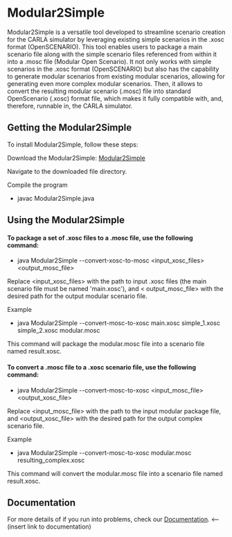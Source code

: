 Modular2Simple
========================
Modular2Simple is a versatile tool developed to streamline scenario creation for the CARLA simulator by leveraging
existing simple scenarios in the .xosc format (OpenSCENARIO). This tool enables users to package a main scenario file
along with the simple scenario files referenced from within it into a .mosc file (Modular Open Scenario). It not only
works with simple scenarios in the .xosc format (OpenSCENARIO) but also has the capability to generate modular scenarios
from existing modular scenarios, allowing for generating even more complex modular scenarios. Then, it allows to convert
the resulting modular scenario (.mosc) file into standard OpenScenario (.xosc) format file, which makes it fully
compatible with, and, therefore, runnable in, the CARLA simulator.

Getting the Modular2Simple
---------------------------
To install Modular2Simple, follow these steps:

Download the Modular2Simple: [Modular2Simple](https://github.com/NikolaiKhriapov/modular2simple/blob/main/src/Modular2Simple.java)

Navigate to the downloaded file directory.

Compile the program
* javac Modular2Simple.java

Using the Modular2Simple
---------------------------

#### To package a set of .xosc files to a .mosc file, use the following command:

* java Modular2Simple --convert-xosc-to-mosc <input_xosc_files> <output_mosc_file>

Replace <input_xosc_files> with the path to input .xosc files (the main scenario file must be named 'main.xosc'), and <
output_mosc_file> with the desired path for the output modular scenario file.

Example
* java Modular2Simple --convert-mosc-to-xosc main.xosc simple_1.xosc simple_2.xosc modular.mosc

This command will package the modular.mosc file into a scenario file named result.xosc.

#### To convert a .mosc file to a .xosc scenario file, use the following command:

* java Modular2Simple --convert-mosc-to-xosc <input_mosc_file> <output_xosc_file>

Replace <input_mosc_file> with the path to the input modular package file, and <output_xosc_file> with the desired path
for the output complex scenario file.

Example
* java Modular2Simple --convert-mosc-to-xosc modular.mosc resulting_complex.xosc

This command will convert the modular.mosc file into a scenario file named result.xosc.

Documentation
---------------------------
For more details of if you run into problems, check our
[Documentation](http://link-to-documentation). <-- (insert link to documentation) 
